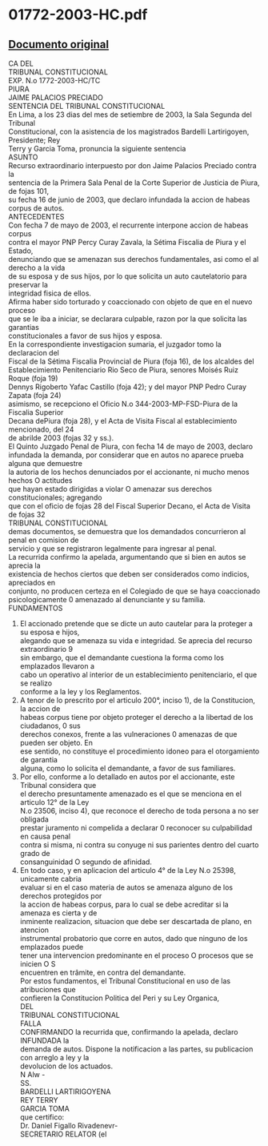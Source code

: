 
01772-2003-HC.pdf
=================
  
[Documento original](https://tc.gob.pe/jurisprudencia/2003/01772-2003-HC.pdf)  
---  
CA DEL  
TRIBUNAL CONSTITUCIONAL  
EXP. N.o 1772-2003-HC/TC  
PIURA  
JAIME PALACIOS PRECIADO  
SENTENCIA DEL TRIBUNAL CONSTITUCIONAL  
En Lima, a los 23 dias del mes de setiembre de 2003, la Sala Segunda del Tribunal  
Constitucional, con la asistencia de los magistrados Bardelli Lartirigoyen, Presidente; Rey  
Terry y Garcia Toma, pronuncia la siguiente sentencia  
ASUNTO  
Recurso extraordinario interpuesto por don Jaime Palacios Preciado contra la  
sentencia de la Primera Sala Penal de la Corte Superior de Justicia de Piura, de fojas 101,  
su fecha 16 de junio de 2003, que declaro infundada la accion de habeas corpus de autos.  
ANTECEDENTES  
Con fecha 7 de mayo de 2003, el recurrente interpone accion de habeas corpus  
contra el mayor PNP Percy Curay Zavala, la Sétima Fiscalia de Piura y el Estado,  
denunciando que se amenazan sus derechos fundamentales, asi como el al derecho a la vida  
de su esposa y de sus hijos, por lo que solicita un auto cautelatorio para preservar la  
integridad fisica de ellos.  
Afirma haber sido torturado y coaccionado con objeto de que en el nuevo proceso  
que se le iba a iniciar, se declarara culpable, razon por la que solicita las garantias  
constitucionales a favor de sus hijos y esposa.  
En la correspondiente investigacion sumaria, el juzgador tomo la declaracion del  
Fiscal de la Sétima Fiscalia Provincial de Piura (foja 16), de los alcaldes del  
Establecimiento Penitenciario Rio Seco de Piura, senores Moisés Ruiz Roque (foja 19)  
Dennys Rigoberto Yafac Castillo (foja 42); y del mayor PNP Pedro Curay Zapata (foja 24)  
asimismo, se recepciono el Oficio N.o 344-2003-MP-FSD-Piura de la Fiscalia Superior  
Decana dePiura (foja 28), y el Acta de Visita Fiscal al establecimiento mencionado, del 24  
de abrilde 2003 (fojas 32 y ss.).  
El Quinto Juzgado Penal de Piura, con fecha 14 de mayo de 2003, declaro  
infundada la demanda, por considerar que en autos no aparece prueba alguna que demuestre  
la autoria de los hechos denunciados por el accionante, ni mucho menos hechos O actitudes  
que hayan estado dirigidas a violar O amenazar sus derechos constitucionales; agregando  
que con el oficio de fojas 28 del Fiscal Superior Decano, el Acta de Visita de fojas 32  
TRIBUNAL CONSTITUCIONAL  
demas documentos, se demuestra que los demandados concurrieron al penal en comision de  
servicio y que se registraron legalmente para ingresar al penal.  
La recurrida confirmo la apelada, argumentando que si bien en autos se aprecia la  
existencia de hechos ciertos que deben ser considerados como indicios, apreciados en  
conjunto, no producen certeza en el Colegiado de que se haya coaccionado  
psicologicamente 0 amenazado al denunciante y su familia.  
FUNDAMENTOS  
1. El accionado pretende que se dicte un auto cautelar para la proteger a su esposa e hijos,  
alegando que se amenaza su vida e integridad. Se aprecia del recurso extraordinario 9  
sin embargo, que el demandante cuestiona la forma como los emplazados llevaron a  
cabo un operativo al interior de un establecimiento penitenciario, el que se realizo  
conforme a la ley y los Reglamentos.  
2. A tenor de lo prescrito por el articulo 200°, inciso 1), de la Constitucion, la accion de  
habeas corpus tiene por objeto proteger el derecho a la libertad de los ciudadanos, 0 sus  
derechos conexos, frente a las vulneraciones 0 amenazas de que pueden ser objeto. En  
ese sentido, no constituye el procedimiento idoneo para el otorgamiento de garantia  
alguna, como lo solicita el demandante, a favor de sus familiares.  
3. Por ello, conforme a lo detallado en autos por el accionante, este Tribunal considera que  
el derecho presuntamente amenazado es el que se menciona en el articulo 12° de la Ley  
N.o 23506, inciso 4), que reconoce el derecho de toda persona a no ser obligada  
prestar juramento ni compelida a declarar 0 reconocer su culpabilidad en causa penal  
contra si misma, ni contra su conyuge ni sus parientes dentro del cuarto grado de  
consanguinidad O segundo de afinidad.  
4. En todo caso, y en aplicacion del articulo 4° de la Ley N.o 25398, unicamente cabria  
evaluar si en el caso materia de autos se amenaza alguno de los derechos protegidos por  
la accion de habeas corpus, para lo cual se debe acreditar si la amenaza es cierta y de  
inminente realizacion, situacion que debe ser descartada de plano, en atencion  
instrumental probatorio que corre en autos, dado que ninguno de los emplazados puede  
tener una intervencion predominante en el proceso O procesos que se inicien O S  
encuentren en trâmite, en contra del demandante.  
Por estos fundamentos, el Tribunal Constitucional en uso de las atribuciones que  
confieren la Constitucion Politica del Peri y su Ley Organica,  
DEL  
TRIBUNAL CONSTITUCIONAL  
FALLA  
CONFIRMANDO la recurrida que, confirmando la apelada, declaro INFUNDADA la  
demanda de autos. Dispone la notificacion a las partes, su publicacion con arreglo a ley y la  
devolucion de los actuados.  
N Alw -  
SS.  
BARDELLI LARTIRIGOYENA  
REY TERRY  
GARCIA TOMA  
que certifico:  
Dr. Daniel Figallo Rivadenevr-  
SECRETARIO RELATOR (el
